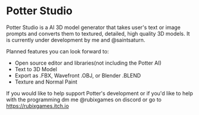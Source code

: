 # Potter Studio
Potter Studio is a AI 3D model generator that takes user's text or image prompts and converts them to textured, detailed, high quality 3D models.
It is currently under development by me and @saintsaturn.

Planned features you can look forward to:
- Open source editor and libraries(not including the Potter AI)
- Text to 3D Model
- Export as .FBX, Wavefront .OBJ, or Blender .BLEND
- Texture and Normal Paint

If you would like to help support Potter's development or if you'd like to help with the programming dm me @rubixgames on discord or go to https://rubixgames.itch.io
